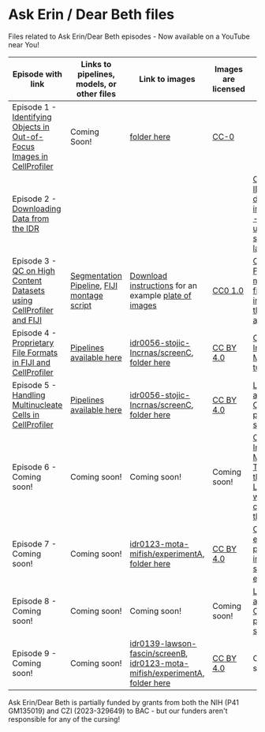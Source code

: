 # Ask Erin / Dear Beth files 
Files related to Ask Erin/Dear Beth episodes - Now available on a YouTube near You!

| Episode with link | Links to pipelines, models, or other files | Link to images | Images are licensed | Links to other resources |
|-------------------|--------------------------------------------|----------------|---------------------|--------------------------|
| Episode 1 - [Identifying Objects in Out-of-Focus Images in CellProfiler](https://www.youtube.com/watch?v=JcfPQ44p3pc) | Coming Soon! | [folder here](https://drive.google.com/drive/folders/1iGU0V7KW0AZBKOs-Hx15VAxYeNChPcln) | [CC-0](https://creativecommons.org/public-domain/cc0/) | |
| Episode 2 - [Downloading Data from the IDR](https://youtu.be/7LUrF3JTfV4) | | | | [Cyberduck](https://cyberduck.io), [IDR](https://idr.openmicroscopy.org), [IDR download instructions - with great updates since we last filmed!](https://idr.openmicroscopy.org/about/download.html) |
| Episode 3 - [QC on High Content Datasets using CellProfiler and FIJI](https://youtu.be/5pAcdd_Nn00) | [Segmentation Pipeline](https://github.com/broadinstitute/imaging-platform-pipelines/blob/master/JUMP_production/JUMP_segment_LoadData_v1.cppipe), [FIJI montage script](https://github.com/broadinstitute/ImagingPlatformHelpfulScripts/blob/main/make_fiji_montages_std.py) | [Download instructions](https://broadinstitute.github.io/cellpainting-gallery/download_instructions.html) for an example [plate of images](https://open.quiltdata.com/b/cellpainting-gallery/tree/cpg0000-jump-pilot/source_4/workspace/assaydev/2020_11_04_CPJUMP1/) | [CC0 1.0](https://creativecommons.org/publicdomain/zero/1.0/deed.en) | [Current Protocols manuscript first introducing this approach](https://doi.org/10.1002/cpz1.89) |
| Episode 4 - [Proprietary File Formats in FIJI and CellProfiler](https://youtu.be/Qsf3um87xPs)| [Pipelines available here](https://github.com/ciminilab/AskErin_DearBeth/tree/main/files/Ep4_5) | [idr0056-stojic-Incrnas/screenC](https://idr.openmicroscopy.org/webclient/?show=screen-2303), [folder here](https://drive.google.com/drive/folders/1HaQIRUuYD-QBYhXM31ahR4XYuOkuDcal) | [CC BY 4.0](https://creativecommons.org/licenses/by/4.0/) | [CellProfiler Input Modules tutorial](https://tutorials.cellprofiler.org/#input-modules) |
| Episode 5 - [Handling Multinucleate Cells in CellProfiler](https://youtu.be/NIuECUW_OeI)| [Pipelines available here](https://github.com/ciminilab/AskErin_DearBeth/tree/main/files/Ep4_5) | [idr0056-stojic-Incrnas/screenC](https://idr.openmicroscopy.org/webclient/?show=screen-2303), [folder here](https://drive.google.com/drive/folders/1HaQIRUuYD-QBYhXM31ahR4XYuOkuDcal) | [CC BY 4.0](https://creativecommons.org/licenses/by/4.0/) | [Learn more about CellProfiler's plugin system](https://plugins.cellprofiler.org/overview.html) |
| Episode 6 - Coming soon!| Coming soon! | Coming soon! | Coming soon! | [CellProfiler Input Modules Tutorial - the non-Load-Data way to configure things](https://tutorials.cellprofiler.org/#input-modules) |
| Episode 7 - Coming soon!| Coming soon! | [idr0123-mota-mifish/experimentA](https://idr.openmicroscopy.org/webclient/?show=dataset-16553), [folder here](https://drive.google.com/drive/folders/1Iq59UTGt_adWOjYUeNbIv1xVXyEdfzek) | [CC BY 4.0](https://creativecommons.org/licenses/by/4.0/)  | [CellProfiler example page, including a speckles example](https://cellprofiler.org/examples) |
| Episode 8 - Coming soon!| Coming soon! | Coming soon! | Coming soon! | [Learn more about CellProfiler's plugin system](https://plugins.cellprofiler.org/overview.html) |
| Episode 9 - Coming soon!| Coming soon! | [idr0139-lawson-fascin/screenB](https://idr.openmicroscopy.org/webclient/?show=well-2210471), [idr0123-mota-mifish/experimentA](https://idr.openmicroscopy.org/webclient/?show=dataset-16553), [folder here](https://drive.google.com/drive/folders/13AUhTIrNN393pJa9NRJzaaxPHC6PcS_e) | [CC BY 4.0](https://creativecommons.org/licenses/by/4.0/)  | Coming soon! |

Ask Erin/Dear Beth is partially funded by grants from both the NIH (P41 GM135019) and CZI (2023-329649) to BAC - but our funders aren't responsible for any of the cursing!
